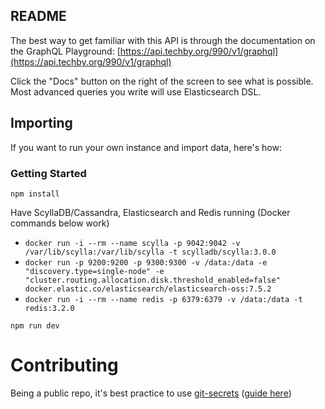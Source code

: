 ## README
The best way to get familiar with this API is through the documentation on the GraphQL Playground: [https://api.techby.org/990/v1/graphql](https://api.techby.org/990/v1/graphql)

Click the "Docs" button on the right of the screen to see what is possible. Most advanced queries you write will use Elasticsearch DSL.

## Importing
If you want to run your own instance and import data, here's how:

### Getting Started
`npm install`

Have ScyllaDB/Cassandra, Elasticsearch and Redis running (Docker commands below work)
- `docker run -i --rm --name scylla -p 9042:9042 -v /var/lib/scylla:/var/lib/scylla -t scylladb/scylla:3.0.0`
- `docker run -p 9200:9200 -p 9300:9300 -v /data:/data -e "discovery.type=single-node" -e "cluster.routing.allocation.disk.threshold_enabled=false" docker.elastic.co/elasticsearch/elasticsearch-oss:7.5.2`
- `docker run -i --rm --name redis -p 6379:6379 -v /data:/data -t redis:3.2.0`

`npm run dev`

# Contributing
Being a public repo, it's best practice to use [git-secrets](https://github.com/awslabs/git-secrets) ([guide here](https://medium.com/better-programming/how-you-can-prevent-committing-secrets-and-credentials-into-git-repositories-adffc25c2ea2))